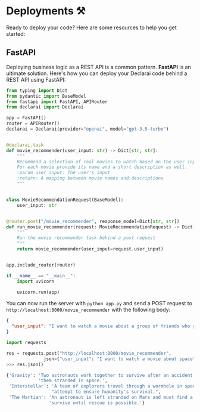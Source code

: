 # Deployments ⚒️
Ready to deploy your code? Here are some resources to help you get started:


## FastAPI
Deploying business logic as a REST API is a common pattern. **FastAPI** is an ultimate solution.
Here's how you can deploy your Declarai code behind a REST API using FastAPI:

```python
from typing import Dict
from pydantic import BaseModel
from fastapi import FastAPI, APIRouter
from declarai import Declarai

app = FastAPI()
router = APIRouter()
declarai = Declarai(provider="openai", model="gpt-3.5-turbo")


@declarai.task
def movie_recommender(user_input: str) -> Dict[str, str]:
    """
    Recommend a selection of real movies to watch based on the user input
    For each movie provide its name and a short description as well.
    :param user_input: The user's input
    :return: A mapping between movie names and descriptions
    """


class MovieRecommendationRequest(BaseModel):
    user_input: str


@router.post("/movie_recommender", response_model=Dict[str, str])
def run_movie_recommender(request: MovieRecommendationRequest) -> Dict[str, str]:
    """
    Run the movie recommender task behind a post request
    """
    return movie_recommender(user_input=request.user_input)


app.include_router(router)

if __name__ == "__main__":
    import uvicorn

    uvicorn.run(app)
```

You can now run the server with `python app.py` and send a POST request to `http://localhost:8000/movie_recommender` with the following body:

```json
{
  "user_input": "I want to watch a movie about a group of friends who go on a road trip"
}
```

```python
import requests

res = requests.post("http://localhost:8000/movie_recommender",
              json={"user_input": "I want to watch a movie about space"})
>>> res.json()

{'Gravity': 'Two astronauts work together to survive after an accident leaves '
            'them stranded in space.',
 'Interstellar': 'A team of explorers travel through a wormhole in space in an '
                 "attempt to ensure humanity's survival.",
 'The Martian': 'An astronaut is left stranded on Mars and must find a way to '
                'survive until rescue is possible.'}

```

